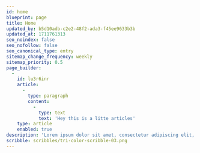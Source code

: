 ```yaml
---
id: home
blueprint: page
title: Home
updated_by: b5d10adb-c2e2-48f2-ada3-f45ee9633b3b
updated_at: 1711761313
seo_noindex: false
seo_nofollow: false
seo_canonical_type: entry
sitemap_change_frequency: weekly
sitemap_priority: 0.5
page_builder:
  -
    id: lu3r6inr
    article:
      -
        type: paragraph
        content:
          -
            type: text
            text: 'Hey this is a litte articles'
    type: article
    enabled: true
description: 'Lorem ipsum dolor sit amet, consectetur adipiscing elit, sed do eiusmod tempor incididunt ut labore et dolore magna aliqua. Ut enim ad minim veniam, quis nostrud exercitation ullamco laboris nisi ut aliquip ex ea commodo consequat. Duis aute irure dolor in reprehenderit in voluptate velit esse cillum dolore eu fugiat nulla pariatur. Excepteur sint occaecat cupidatat non proident, sunt in culpa qui officia deserunt mollit anim id est laborum.'
scribble: scribbles/tri-color-scribble-03.png
---
```

